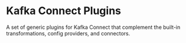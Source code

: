 # Kafka Connect Plugins

A set of generic plugins for Kafka Connect that complement the built-in transformations, config providers, and connectors.
